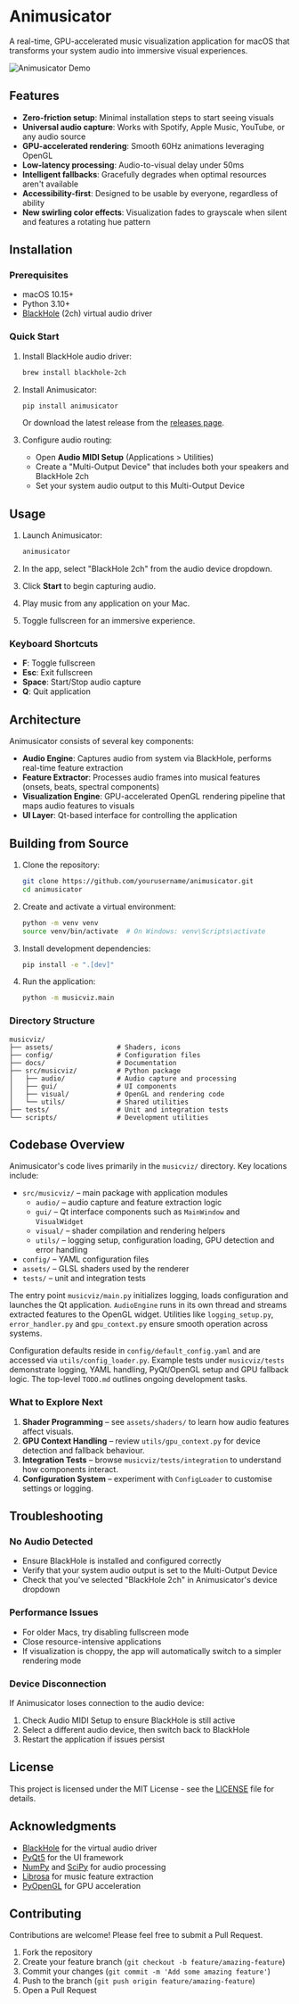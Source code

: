 # Animusicator

A real-time, GPU-accelerated music visualization application for macOS that transforms your system audio into immersive visual experiences.

![Animusicator Demo](docs/img/animusicator-demo.png)

## Features

- **Zero-friction setup**: Minimal installation steps to start seeing visuals
- **Universal audio capture**: Works with Spotify, Apple Music, YouTube, or any audio source
- **GPU-accelerated rendering**: Smooth 60Hz animations leveraging OpenGL
- **Low-latency processing**: Audio-to-visual delay under 50ms
- **Intelligent fallbacks**: Gracefully degrades when optimal resources aren't available
- **Accessibility-first**: Designed to be usable by everyone, regardless of ability
- **New swirling color effects**: Visualization fades to grayscale when silent and features a rotating hue pattern

## Installation

### Prerequisites

- macOS 10.15+
- Python 3.10+
- [BlackHole](https://github.com/ExistentialAudio/BlackHole) (2ch) virtual audio driver

### Quick Start

1. Install BlackHole audio driver:
   ```bash
   brew install blackhole-2ch
   ```

2. Install Animusicator:
   ```bash
   pip install animusicator
   ```

   Or download the latest release from the [releases page](https://github.com/yourusername/animusicator/releases).

3. Configure audio routing:
   - Open **Audio MIDI Setup** (Applications > Utilities)
   - Create a "Multi-Output Device" that includes both your speakers and BlackHole 2ch
   - Set your system audio output to this Multi-Output Device

## Usage

1. Launch Animusicator:
   ```bash
   animusicator
   ```

2. In the app, select "BlackHole 2ch" from the audio device dropdown.

3. Click **Start** to begin capturing audio.

4. Play music from any application on your Mac.

5. Toggle fullscreen for an immersive experience.

### Keyboard Shortcuts

- **F**: Toggle fullscreen
- **Esc**: Exit fullscreen
- **Space**: Start/Stop audio capture
- **Q**: Quit application

## Architecture

Animusicator consists of several key components:

- **Audio Engine**: Captures audio from system via BlackHole, performs real-time feature extraction
- **Feature Extractor**: Processes audio frames into musical features (onsets, beats, spectral components)
- **Visualization Engine**: GPU-accelerated OpenGL rendering pipeline that maps audio features to visuals
- **UI Layer**: Qt-based interface for controlling the application

## Building from Source

1. Clone the repository:
   ```bash
   git clone https://github.com/yourusername/animusicator.git
   cd animusicator
   ```

2. Create and activate a virtual environment:
   ```bash
   python -m venv venv
   source venv/bin/activate  # On Windows: venv\Scripts\activate
   ```

3. Install development dependencies:
   ```bash
   pip install -e ".[dev]"
   ```

4. Run the application:
   ```bash
   python -m musicviz.main
   ```

### Directory Structure

```
musicviz/
├── assets/                # Shaders, icons
├── config/                # Configuration files
├── docs/                  # Documentation
├── src/musicviz/          # Python package
│   ├── audio/             # Audio capture and processing
│   ├── gui/               # UI components
│   ├── visual/            # OpenGL and rendering code
│   └── utils/             # Shared utilities
├── tests/                 # Unit and integration tests
└── scripts/               # Development utilities
```
## Codebase Overview

Animusicator's code lives primarily in the `musicviz/` directory. Key locations include:

- `src/musicviz/` – main package with application modules
  - `audio/` – audio capture and feature extraction logic
  - `gui/` – Qt interface components such as `MainWindow` and `VisualWidget`
  - `visual/` – shader compilation and rendering helpers
  - `utils/` – logging setup, configuration loading, GPU detection and error handling
- `config/` – YAML configuration files
- `assets/` – GLSL shaders used by the renderer
- `tests/` – unit and integration tests

The entry point `musicviz/main.py` initializes logging, loads configuration and
launches the Qt application. `AudioEngine` runs in its own thread and streams
extracted features to the OpenGL widget. Utilities like `logging_setup.py`,
`error_handler.py` and `gpu_context.py` ensure smooth operation across systems.

Configuration defaults reside in `config/default_config.yaml` and are accessed
via `utils/config_loader.py`. Example tests under `musicviz/tests` demonstrate
logging, YAML handling, PyQt/OpenGL setup and GPU fallback logic. The top-level
`TODO.md` outlines ongoing development tasks.

### What to Explore Next

1. **Shader Programming** – see `assets/shaders/` to learn how audio features
affect visuals.
2. **GPU Context Handling** – review `utils/gpu_context.py` for device detection
and fallback behaviour.
3. **Integration Tests** – browse `musicviz/tests/integration` to understand how
components interact.
4. **Configuration System** – experiment with `ConfigLoader` to customise
settings or logging.

## Troubleshooting

### No Audio Detected

- Ensure BlackHole is installed and configured correctly
- Verify that your system audio output is set to the Multi-Output Device
- Check that you've selected "BlackHole 2ch" in Animusicator's device dropdown

### Performance Issues

- For older Macs, try disabling fullscreen mode
- Close resource-intensive applications
- If visualization is choppy, the app will automatically switch to a simpler rendering mode

### Device Disconnection

If Animusicator loses connection to the audio device:
1. Check Audio MIDI Setup to ensure BlackHole is still active
2. Select a different audio device, then switch back to BlackHole
3. Restart the application if issues persist

## License

This project is licensed under the MIT License - see the [LICENSE](LICENSE) file for details.

## Acknowledgments

- [BlackHole](https://github.com/ExistentialAudio/BlackHole) for the virtual audio driver
- [PyQt5](https://www.riverbankcomputing.com/software/pyqt/) for the UI framework
- [NumPy](https://numpy.org/) and [SciPy](https://scipy.org/) for audio processing
- [Librosa](https://librosa.org/) for music feature extraction
- [PyOpenGL](http://pyopengl.sourceforge.net/) for GPU acceleration

## Contributing

Contributions are welcome! Please feel free to submit a Pull Request.

1. Fork the repository
2. Create your feature branch (`git checkout -b feature/amazing-feature`)
3. Commit your changes (`git commit -m 'Add some amazing feature'`)
4. Push to the branch (`git push origin feature/amazing-feature`)
5. Open a Pull Request 